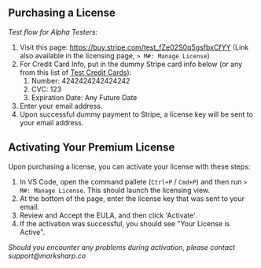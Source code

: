 ## Purchasing a License

_Test flow for Alpha Testers:_

1. Visit this page: https://buy.stripe.com/test_fZe02S0q5gsfbxCfYY (Link also available in the licensing page, `> M#: Manage License`)
2. For Credit Card Info, put in the dummy Stripe card info below (or any from this list of [Test Credit Cards](https://stripe.com/docs/testing#cards)):
    1. Number: 4242424242424242
    2. CVC: 123
    3. Expiration Date: Any Future Date
3. Enter your email address.
4. Upon successful dummy payment to Stripe, a license key will be sent to your email address.

## Activating Your Premium License

Upon purchasing a license, you can activate your license with these steps:

1. In VS Code, open the command pallete (`Ctrl+P` / `Cmd+P`) and then run `> M#: Manage License`. This should launch the licensing view.
2. At the bottom of the page, enter the license key that was sent to your email.
3. Review and Accept the EULA, and then click 'Activate'.
4. If the activation was successful, you should see "Your License is Active".

_Should you encounter any problems during activation, please contact support@marksharp.co_

